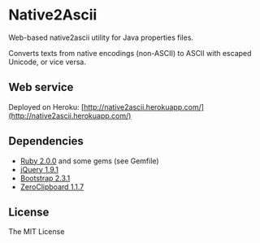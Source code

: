# Native2Ascii

Web-based native2ascii utility for Java properties files.

Converts texts from native encodings (non-ASCII) to ASCII with escaped Unicode, or vice versa.

## Web service
Deployed on Heroku: [http://native2ascii.herokuapp.com/](http://native2ascii.herokuapp.com/)

## Dependencies
- [Ruby 2.0.0](http://www.ruby-lang.org/) and some gems (see Gemfile)
- [jQuery 1.9.1](http://jquery.com/)
- [Bootstrap 2.3.1](http://twitter.github.com/bootstrap/)
- [ZeroClipboard 1.1.7](http://jonrohan.github.io/ZeroClipboard/)

## License
The MIT License


